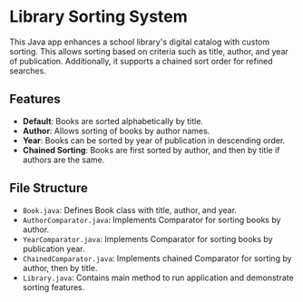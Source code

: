 # Library Sorting System

This Java app enhances a school library's digital catalog with custom sorting. 
This allows sorting based on criteria such as title, author, and year of publication. 
Additionally, it supports a chained sort order for refined searches.

## Features

- **Default**: Books are sorted alphabetically by title.
- **Author**: Allows sorting of books by author names.
- **Year**: Books can be sorted by year of publication in descending order.
- **Chained Sorting**: Books are first sorted by author, and then by title if authors are the same.

## File Structure

- `Book.java`: Defines Book class with title, author, and year.
- `AuthorComparator.java`: Implements Comparator for sorting books by author.
- `YearComparator.java`: Implements Comparator for sorting books by publication year.
- `ChainedComparator.java`: Implements chained Comparator for sorting by author, then by title.
- `Library.java`: Contains main method to run application and demonstrate sorting features.


